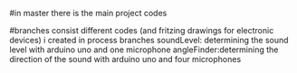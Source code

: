 #in master there is the main project codes

#branches consist different codes (and fritzing drawings for electronic devices) i created in process
branches
soundLevel: determining the sound level with arduino uno and one microphone
angleFinder:determining the direction of the sound with arduino uno and four microphones
